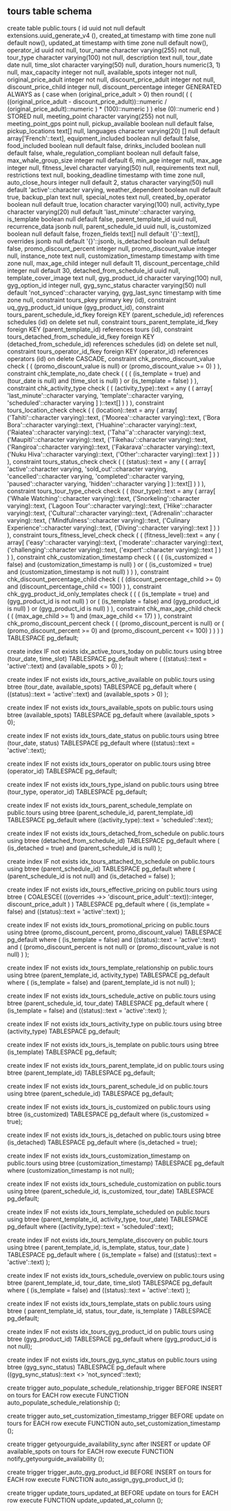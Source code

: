 ## tours table schema

create table public.tours (
  id uuid not null default extensions.uuid_generate_v4 (),
  created_at timestamp with time zone null default now(),
  updated_at timestamp with time zone null default now(),
  operator_id uuid not null,
  tour_name character varying(255) not null,
  tour_type character varying(100) not null,
  description text null,
  tour_date date null,
  time_slot character varying(50) null,
  duration_hours numeric(3, 1) null,
  max_capacity integer not null,
  available_spots integer not null,
  original_price_adult integer not null,
  discount_price_adult integer not null,
  discount_price_child integer null,
  discount_percentage integer GENERATED ALWAYS as (
    case
      when (original_price_adult > 0) then round(
        (
          (
            ((original_price_adult - discount_price_adult))::numeric / (original_price_adult)::numeric
          ) * (100)::numeric
        )
      )
      else (0)::numeric
    end
  ) STORED null,
  meeting_point character varying(255) not null,
  meeting_point_gps point null,
  pickup_available boolean null default false,
  pickup_locations text[] null,
  languages character varying(20) [] null default array['French'::text],
  equipment_included boolean null default false,
  food_included boolean null default false,
  drinks_included boolean null default false,
  whale_regulation_compliant boolean null default false,
  max_whale_group_size integer null default 6,
  min_age integer null,
  max_age integer null,
  fitness_level character varying(50) null,
  requirements text null,
  restrictions text null,
  booking_deadline timestamp with time zone null,
  auto_close_hours integer null default 2,
  status character varying(50) null default 'active'::character varying,
  weather_dependent boolean null default true,
  backup_plan text null,
  special_notes text null,
  created_by_operator boolean null default true,
  location character varying(100) null,
  activity_type character varying(20) null default 'last_minute'::character varying,
  is_template boolean null default false,
  parent_template_id uuid null,
  recurrence_data jsonb null,
  parent_schedule_id uuid null,
  is_customized boolean null default false,
  frozen_fields text[] null default '{}'::text[],
  overrides jsonb null default '{}'::jsonb,
  is_detached boolean null default false,
  promo_discount_percent integer null,
  promo_discount_value integer null,
  instance_note text null,
  customization_timestamp timestamp with time zone null,
  max_age_child integer null default 11,
  discount_percentage_child integer null default 30,
  detached_from_schedule_id uuid null,
  template_cover_image text null,
  gyg_product_id character varying(100) null,
  gyg_option_id integer null,
  gyg_sync_status character varying(50) null default 'not_synced'::character varying,
  gyg_last_sync timestamp with time zone null,
  constraint tours_pkey primary key (id),
  constraint uq_gyg_product_id unique (gyg_product_id),
  constraint tours_parent_schedule_id_fkey foreign KEY (parent_schedule_id) references schedules (id) on delete set null,
  constraint tours_parent_template_id_fkey foreign KEY (parent_template_id) references tours (id),
  constraint tours_detached_from_schedule_id_fkey foreign KEY (detached_from_schedule_id) references schedules (id) on delete set null,
  constraint tours_operator_id_fkey foreign KEY (operator_id) references operators (id) on delete CASCADE,
  constraint chk_promo_discount_value check (
    (
      (promo_discount_value is null)
      or (promo_discount_value >= 0)
    )
  ),
  constraint chk_template_no_date check (
    (
      (
        (is_template = true)
        and (tour_date is null)
        and (time_slot is null)
      )
      or (is_template = false)
    )
  ),
  constraint chk_activity_type check (
    (
      (activity_type)::text = any (
        (
          array[
            'last_minute'::character varying,
            'template'::character varying,
            'scheduled'::character varying
          ]
        )::text[]
      )
    )
  ),
  constraint tours_location_check check (
    (
      (location)::text = any (
        array[
          ('Tahiti'::character varying)::text,
          ('Moorea'::character varying)::text,
          ('Bora Bora'::character varying)::text,
          ('Huahine'::character varying)::text,
          ('Raiatea'::character varying)::text,
          ('Taha''a'::character varying)::text,
          ('Maupiti'::character varying)::text,
          ('Tikehau'::character varying)::text,
          ('Rangiroa'::character varying)::text,
          ('Fakarava'::character varying)::text,
          ('Nuku Hiva'::character varying)::text,
          ('Other'::character varying)::text
        ]
      )
    )
  ),
  constraint tours_status_check check (
    (
      (status)::text = any (
        (
          array[
            'active'::character varying,
            'sold_out'::character varying,
            'cancelled'::character varying,
            'completed'::character varying,
            'paused'::character varying,
            'hidden'::character varying
          ]
        )::text[]
      )
    )
  ),
  constraint tours_tour_type_check check (
    (
      (tour_type)::text = any (
        array[
          ('Whale Watching'::character varying)::text,
          ('Snorkeling'::character varying)::text,
          ('Lagoon Tour'::character varying)::text,
          ('Hike'::character varying)::text,
          ('Cultural'::character varying)::text,
          ('Adrenalin'::character varying)::text,
          ('Mindfulness'::character varying)::text,
          ('Culinary Experience'::character varying)::text,
          ('Diving'::character varying)::text
        ]
      )
    )
  ),
  constraint tours_fitness_level_check check (
    (
      (fitness_level)::text = any (
        array[
          ('easy'::character varying)::text,
          ('moderate'::character varying)::text,
          ('challenging'::character varying)::text,
          ('expert'::character varying)::text
        ]
      )
    )
  ),
  constraint chk_customization_timestamp check (
    (
      (
        (is_customized = false)
        and (customization_timestamp is null)
      )
      or (
        (is_customized = true)
        and (customization_timestamp is not null)
      )
    )
  ),
  constraint chk_discount_percentage_child check (
    (
      (discount_percentage_child >= 0)
      and (discount_percentage_child <= 100)
    )
  ),
  constraint chk_gyg_product_id_only_templates check (
    (
      (
        (is_template = true)
        and (gyg_product_id is not null)
      )
      or (
        (is_template = false)
        and (gyg_product_id is null)
      )
      or (gyg_product_id is null)
    )
  ),
  constraint chk_max_age_child check (
    (
      (max_age_child >= 1)
      and (max_age_child <= 17)
    )
  ),
  constraint chk_promo_discount_percent check (
    (
      (promo_discount_percent is null)
      or (
        (promo_discount_percent >= 0)
        and (promo_discount_percent <= 100)
      )
    )
  )
) TABLESPACE pg_default;

create index IF not exists idx_active_tours_today on public.tours using btree (tour_date, time_slot) TABLESPACE pg_default
where
  (
    ((status)::text = 'active'::text)
    and (available_spots > 0)
  );

create index IF not exists idx_tours_active_available on public.tours using btree (tour_date, available_spots) TABLESPACE pg_default
where
  (
    ((status)::text = 'active'::text)
    and (available_spots > 0)
  );

create index IF not exists idx_tours_available_spots on public.tours using btree (available_spots) TABLESPACE pg_default
where
  (available_spots > 0);

create index IF not exists idx_tours_date_status on public.tours using btree (tour_date, status) TABLESPACE pg_default
where
  ((status)::text = 'active'::text);

create index IF not exists idx_tours_operator on public.tours using btree (operator_id) TABLESPACE pg_default;

create index IF not exists idx_tours_type_island on public.tours using btree (tour_type, operator_id) TABLESPACE pg_default;

create index IF not exists idx_tours_parent_schedule_template on public.tours using btree (parent_schedule_id, parent_template_id) TABLESPACE pg_default
where
  ((activity_type)::text = 'scheduled'::text);

create index IF not exists idx_tours_detached_from_schedule on public.tours using btree (detached_from_schedule_id) TABLESPACE pg_default
where
  (
    (is_detached = true)
    and (parent_schedule_id is null)
  );

create index IF not exists idx_tours_attached_to_schedule on public.tours using btree (parent_schedule_id) TABLESPACE pg_default
where
  (
    (parent_schedule_id is not null)
    and (is_detached = false)
  );

create index IF not exists idx_tours_effective_pricing on public.tours using btree (
  COALESCE(
    ((overrides ->> 'discount_price_adult'::text))::integer,
    discount_price_adult
  )
) TABLESPACE pg_default
where
  (
    (is_template = false)
    and ((status)::text = 'active'::text)
  );

create index IF not exists idx_tours_promotional_pricing on public.tours using btree (promo_discount_percent, promo_discount_value) TABLESPACE pg_default
where
  (
    (is_template = false)
    and ((status)::text = 'active'::text)
    and (
      (promo_discount_percent is not null)
      or (promo_discount_value is not null)
    )
  );

create index IF not exists idx_tours_template_relationship on public.tours using btree (parent_template_id, activity_type) TABLESPACE pg_default
where
  (
    (is_template = false)
    and (parent_template_id is not null)
  );

create index IF not exists idx_tours_schedule_active on public.tours using btree (parent_schedule_id, tour_date) TABLESPACE pg_default
where
  (
    (is_template = false)
    and ((status)::text = 'active'::text)
  );

create index IF not exists idx_tours_activity_type on public.tours using btree (activity_type) TABLESPACE pg_default;

create index IF not exists idx_tours_is_template on public.tours using btree (is_template) TABLESPACE pg_default;

create index IF not exists idx_tours_parent_template_id on public.tours using btree (parent_template_id) TABLESPACE pg_default;

create index IF not exists idx_tours_parent_schedule_id on public.tours using btree (parent_schedule_id) TABLESPACE pg_default;

create index IF not exists idx_tours_is_customized on public.tours using btree (is_customized) TABLESPACE pg_default
where
  (is_customized = true);

create index IF not exists idx_tours_is_detached on public.tours using btree (is_detached) TABLESPACE pg_default
where
  (is_detached = true);

create index IF not exists idx_tours_customization_timestamp on public.tours using btree (customization_timestamp) TABLESPACE pg_default
where
  (customization_timestamp is not null);

create index IF not exists idx_tours_schedule_customization on public.tours using btree (parent_schedule_id, is_customized, tour_date) TABLESPACE pg_default;

create index IF not exists idx_tours_template_scheduled on public.tours using btree (parent_template_id, activity_type, tour_date) TABLESPACE pg_default
where
  ((activity_type)::text = 'scheduled'::text);

create index IF not exists idx_tours_template_discovery on public.tours using btree (
  parent_template_id,
  is_template,
  status,
  tour_date
) TABLESPACE pg_default
where
  (
    (is_template = false)
    and ((status)::text = 'active'::text)
  );

create index IF not exists idx_tours_schedule_overview on public.tours using btree (parent_template_id, tour_date, time_slot) TABLESPACE pg_default
where
  (
    (is_template = false)
    and ((status)::text = 'active'::text)
  );

create index IF not exists idx_tours_template_stats on public.tours using btree (
  parent_template_id,
  status,
  tour_date,
  is_template
) TABLESPACE pg_default;

create index IF not exists idx_tours_gyg_product_id on public.tours using btree (gyg_product_id) TABLESPACE pg_default
where
  (gyg_product_id is not null);

create index IF not exists idx_tours_gyg_sync_status on public.tours using btree (gyg_sync_status) TABLESPACE pg_default
where
  ((gyg_sync_status)::text <> 'not_synced'::text);

create trigger auto_populate_schedule_relationship_trigger BEFORE INSERT on tours for EACH row
execute FUNCTION auto_populate_schedule_relationship ();

create trigger auto_set_customization_timestamp_trigger BEFORE
update on tours for EACH row
execute FUNCTION auto_set_customization_timestamp ();

create trigger getyourguide_availability_sync
after INSERT
or
update OF available_spots on tours for EACH row
execute FUNCTION notify_getyourguide_availability ();

create trigger trigger_auto_gyg_product_id BEFORE INSERT on tours for EACH row
execute FUNCTION auto_assign_gyg_product_id ();

create trigger update_tours_updated_at BEFORE
update on tours for EACH row
execute FUNCTION update_updated_at_column ();